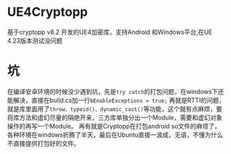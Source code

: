 # UE4Cryptopp
基于cryptopp v8.2 开发的UE4加密库，支持Android 和Windows平台,在UE 4.23版本测试没问题

# 坑
在编译安卓环境的时候没少遇到坑，先是`try catch`的打包问题，在windows下还能解决，直接在build.cs加一行`bEnableExceptions = true;`
再就是RTTI的问题，就是库里面用了`throw、typeid()、dynamic_cast()`等功能，这个就有点麻烦，要将库方法和虚幻尽量的隔绝开来，三方库单独分出一个Module，需要和虚幻对象操作的再写一个Module。
再有就是Cryptopp在打包android so文件的麻烦了，各种环境在windows折腾了半天，最后在Ubuntu直接一波成，无语，不懂为什么不直接提供打包好的文件。
